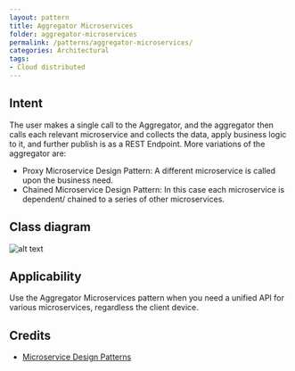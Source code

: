 ```yaml
---
layout: pattern
title: Aggregator Microservices
folder: aggregator-microservices
permalink: /patterns/aggregator-microservices/
categories: Architectural
tags:
- Cloud distributed
---
```


## Intent

The user makes a single call to the Aggregator, and the aggregator then calls each relevant microservice and collects
the data, apply business logic to it, and further publish is as a REST Endpoint.
More variations of the aggregator are: 
- Proxy Microservice Design Pattern: A different microservice is called upon the business need. 
- Chained Microservice Design Pattern: In this case each microservice is dependent/ chained to a series 
of other microservices.

## Class diagram

![alt text](./etc/aggregator-microservice.png "Aggregator Microservice")

## Applicability

Use the Aggregator Microservices pattern when you need a unified API for various microservices, regardless the client device.

## Credits

* [Microservice Design Patterns](http://blog.arungupta.me/microservice-design-patterns/)
